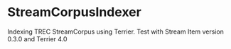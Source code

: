 StreamCorpusIndexer
===================

Indexing TREC StreamCorpus using Terrier. Test with Stream Item version  0.3.0 and Terrier 4.0
